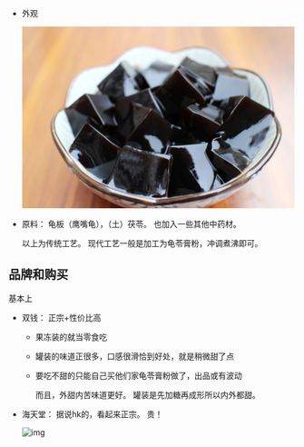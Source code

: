 * 外观

  ![img](_pics/龟苓膏_yonka/v2-af9594c29a6ea4a60a398db7a0264bf6_1440w.jpg)

* 原料： 龟板（鹰嘴龟），（土）茯苓。 也加入一些其他中药材。

  以上为传统工艺。 现代工艺一般是加工为龟苓膏粉，冲调煮沸即可。





## 品牌和购买



基本上

* 双钱： 正宗+性价比高

  * 果冻装的就当零食吃

  * 罐装的味道正很多，口感很滑恰到好处，就是稍微甜了点

  * 要吃不甜的只能自己买他们家龟苓膏粉做了，出品或有波动

    而且，外甜内苦味道更好。 罐装是先加糖再成形所以内外都甜。

* 海天堂： 据说hk的，看起来正宗。 贵！

  ![img](https://img.alicdn.com/imgextra/i2/2206445066816/O1CN012QORMj20Dm8yLvER7_!!2206445066816.jpg)